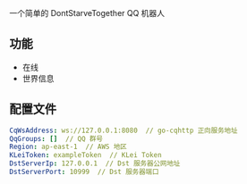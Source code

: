 一个简单的 DontStarveTogether QQ 机器人

## 功能

- 在线
- 世界信息

## 配置文件

```yaml
CqWsAddress: ws://127.0.0.1:8080  // go-cqhttp 正向服务地址
QqGroups: []  // QQ 群号
Region: ap-east-1  // AWS 地区
KLeiToken: exampleToken  // KLei Token
DstServerIp: 127.0.0.1  // Dst 服务器公网地址
DstServerPort: 10999  // Dst 服务器端口
```